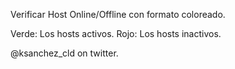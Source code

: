 Verificar Host Online/Offline con formato coloreado.

Verde: Los hosts activos.
Rojo: Los hosts inactivos.

@ksanchez_cld on twitter.
